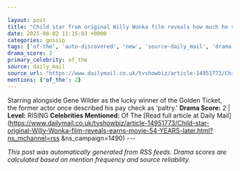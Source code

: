 ```yaml
---

layout: post
title: "Child star from original Willy Wonka film reveals how much he still earns from movie 54 YEARS later"
date: 2025-08-02 11:15:03 +0000
categories: gossip
tags: ['of-the', 'auto-discovered', 'new', 'source-daily_mail', 'drama-rising']
drama_score: 2
primary_celebrity: of_the
source: daily_mail
source_url: "https://www.dailymail.co.uk/tvshowbiz/article-14951773/Child-star-original-Willy-Wonka-film-reveals-earns-movie-54-YEARS-later.html?ns_mchannel=rss&1490&campaign=1490"
mentions: {'of_the': 2}
---
```


Starring alongside Gene Wilder as the lucky winner of the Golden Ticket, the former actor once described his pay check as 'paltry.' **Drama Score:** 2 | **Level:** RISING **Celebrities Mentioned:** Of The [Read full article at Daily Mail](https://www.dailymail.co.uk/tvshowbiz/article-14951773/Child-star-original-Willy-Wonka-film-reveals-earns-movie-54-YEARS-later.html?ns_mchannel=rss &ns_campaign=1490) --- 

*This post was automatically generated from RSS feeds. Drama scores are calculated based on mention frequency and source reliability.*